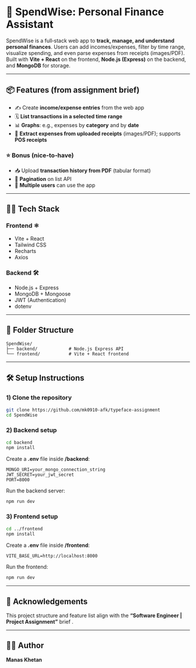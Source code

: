 # 💸 SpendWise: Personal Finance Assistant

SpendWise is a full‑stack web app to **track, manage, and understand personal finances**. Users can add incomes/expenses, filter by time range, visualize spending, and even parse expenses from receipts (images/PDF). Built with **Vite + React** on the frontend, **Node.js (Express)** on the backend, and **MongoDB** for storage.

---

## 📦 Features (from assignment brief)

- ✍️ Create **income/expense entries** from the web app
- 🗓️ **List transactions in a selected time range**
- 📊 **Graphs**: e.g., expenses by **category** and by **date**
- 🧾 **Extract expenses from uploaded receipts** (images/PDF); supports **POS receipts**

### ⭐ Bonus (nice‑to‑have)
- 📥 Upload **transaction history from PDF** (tabular format)
- 📜 **Pagination** on list API
- 👥 **Multiple users** can use the app

---

## 🧑‍💻 Tech Stack

### Frontend ⚛️
- Vite + React
- Tailwind CSS
- Recharts
- Axios

### Backend 🛠️
- Node.js + Express
- MongoDB + Mongoose
- JWT (Authentication)
- dotenv

---

## 📁 Folder Structure

```
SpendWise/
├── backend/            # Node.js Express API
└── frontend/           # Vite + React frontend
```

---

## 🛠️ Setup Instructions

### 1) Clone the repository
```bash
git clone https://github.com/mk0910-afk/typeface-assignment
cd SpendWise
```

### 2) Backend setup
```bash
cd backend
npm install
```

Create a **.env** file inside **/backend**:
```env
MONGO_URI=your_mongo_connection_string
JWT_SECRET=your_jwt_secret
PORT=8000
```

Run the backend server:
```bash
npm run dev
```

### 3) Frontend setup
```bash
cd ../frontend
npm install
```

Create a **.env** file inside **/frontend**:
```env
VITE_BASE_URL=http://localhost:8000
```

Run the frontend:
```bash
npm run dev
```

---

## 🙌 Acknowledgements

This project structure and feature list align with the **“Software Engineer | Project Assignment”** brief .

---

## 🧑‍💼 Author

**Manas Khetan**
